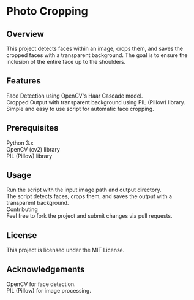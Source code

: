 # Photo Cropping

## Overview
This project detects faces within an image, crops them, and saves the cropped faces with a transparent background. The goal is to ensure the inclusion of the entire face up to the shoulders.

## Features
Face Detection using OpenCV's Haar Cascade model.<br>
Cropped Output with transparent background using PIL (Pillow) library.<br>
Simple and easy to use script for automatic face cropping.<br>

## Prerequisites
Python 3.x<br>
OpenCV (cv2) library <br>
PIL (Pillow) library<br>

## Usage
Run the script with the input image path and output directory.<br>
The script detects faces, crops them, and saves the output with a transparent background.<br>
Contributing<br>
Feel free to fork the project and submit changes via pull requests.<br>

## License
This project is licensed under the MIT License.

## Acknowledgements
OpenCV for face detection.<br>
PIL (Pillow) for image processing.
